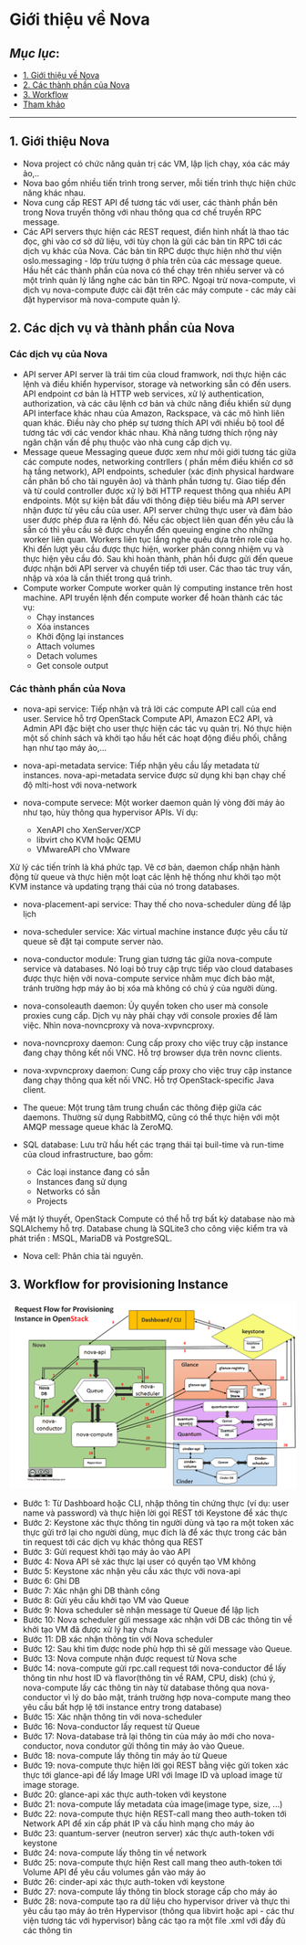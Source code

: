 # Giới thiệu về Nova

## *Mục lục*:
- [1. Giới thiệu về Nova](#1)
- [2. Các thành phần của Nova](#2)
- [3. Workflow](#3)
- [Tham khảo](#tk)

---
<a name="1"></a>
## 1. Giới thiệu Nova

- Nova project có chức năng quản trị các VM, lập lịch chạy, xóa các máy ảo,..
- Nova bao gồm nhiều tiến trình trong server, mỗi tiến trình thực hiện chức năng khác nhau.
-  Nova cung cấp REST API để tương tác với user, các thành phần bên trong Nova truyền thông với nhau thông qua cơ chế truyền RPC message.
- Các API servers thực hiện các REST request, điển hình nhất là thao tác đọc, ghi vào cơ sở dữ liệu, với tùy chọn là gửi các bản tin RPC tới các dịch vụ khác của Nova. Các bản tin RPC dược thực hiện nhờ thư viện oslo.messaging - lớp trừu tượng ở phía trên của các message queue. Hầu hết các thành phần của nova có thể chạy trên nhiều server và có một trình quản lý lắng nghe các bản tin RPC. Ngoại trừ nova-compute, vì dịch vụ nova-compute được cài đặt trên các máy compute - các máy cài đặt hypervisor mà nova-compute quản lý.

<a name="2"></a>
## 2. Các dịch vụ và thành phần của Nova

### Các dịch vụ của Nova

- API server
API server là trái tim của cloud framwork, nơi thực hiện các lệnh và điều khiển hypervisor, storage và networking sẵn có đến users.
API endpoint cơ bản là HTTP web services, xử lý authentication, authorization, và các câu lệnh cơ bản và chức năng điều khiển sử dụng API interface khác nhau của Amazon, Rackspace, và các mô hình liên quan khác. Điều này cho phép sự tương thích API với nhiều bộ tool để tương tác với các vendor khác nhau. Khả năng tương thích rộng này ngăn chặn vấn đề phụ thuộc vào nhà cung cấp dịch vụ.
- Message queue
Messaging queue được xem như môi giới tương tác giữa các compute nodes, networking contrllers ( phần mềm điều khiển cơ sở hạ tầng network), API endpoints, scheduler (xác định physical hardware cần phân bố cho tài nguyên ảo) và thành phần tương tự.
Giao tiếp đến và từ could controller được xử lý bởi HTTP request thông qua nhiều API endpoints.
Một sự kiện bắt đầu với thông điệp tiêu biểu mà API server nhận được từ yêu cầu của user. API server chứng thực user và đảm bảo user được phép đưa ra lệnh đó. Nếu các object liên quan đến yêu cầu là sẵn có thì yêu cầu sẽ được chuyển đến queuing engine cho những worker liên quan. Workers liên tục lắng nghe quêu dựa trên role của họ. Khi đến lượt yêu cầu được thực hiện, worker phân conng nhiệm vụ và thực hiện yêu cầu đó. Sau khi hoàn thành, phản hồi được gửi đến queue được nhận bởi API server và chuyển tiếp tới user. Các thao tác truy vấn, nhập và xóa là cần thiết trong quá trình.
- Compute worker
Compute worker quản lý computing instance trên host machine. API truyền lệnh đến compute worker để hoàn thành các tác vụ:
    - Chạy instances
    - Xóa instances
    - Khởi động lại instances
    - Attach volumes
    - Detach volumes
    - Get console output

### Các thành phần của Nova

- nova-api service:
Tiếp nhận và trả lời các compute API call của end user. Service hỗ trợ OpenStack Compute API, Amazon EC2 API, và Admin API đặc biệt cho user thực hiện các tác vụ quản trị. Nó thực hiện một số chính sách và khởi tạo hầu hết các hoạt động điều phối, chẳng hạn như tạo máy ảo,…
- nova-api-metadata service:
Tiếp nhận yêu cầu lấy metadata từ instances. nova-api-metadata service được sử dụng khi bạn chạy chế độ mlti-host với nova-network
- nova-compute servece:
Một worker daemon quản lý vòng đời máy ảo như tạo, hủy thông qua hypervisor APIs. Ví dụ:

    - XenAPI cho XenServer/XCP
    - libvirt cho KVM hoặc QEMU
    - VMwareAPI cho VMware

Xử lý các tiến trính là khá phức tạp. Vê cơ bản, daemon chấp nhận hành động từ queue và thực hiện một loạt các lệnh hệ thống như khởi tạo một KVM instance và updating trạng thái của nó trong databases.
- nova-placement-api service: Thay thế cho nova-scheduler dùng để lập lịch 
- nova-scheduler service:
Xác virtual machine instance được yêu cầu từ queue sẽ đặt tại compute server nào.
- nova-conductor module:
Trung gian tương tác giữa nova-compute service và databases. Nó loại bỏ truy cập trực tiếp vào cloud databases được thực hiện vởi nova-compute service nhằm mục đích bảo mật, tránh trường hợp máy ảo bị xóa mà không có chủ ý của người dùng.

- nova-consoleauth daemon:
Ủy quyền token cho user mà console proxies cung cấp. Dịch vụ này phải chạy với console proxies để làm việc. Nhìn nova-novncproxy và nova-xvpvncproxy.
- nova-novncproxy daemon:
Cung cấp proxy cho việc truy cập instance đang chạy thông kết nối VNC. Hỗ trợ browser dựa trên novnc clients.

- nova-xvpvncproxy daemon: Cung cấp proxy cho việc truy cập instance đang chạy thông qua kết nối VNC. Hỗ trợ OpenStack-specific Java client.
- The queue:
Một trung tâm trung chuẩn các thông điệp giữa các daemons. Thường sử dụng RabbitMQ, cũng có thể thực hiện với một AMQP message queue khác là ZeroMQ.
- SQL database:
Lưu trữ hầu hết các trạng thái tại buil-time và run-time của cloud infrastructure, bao gồm:

    - Các loại instance đang có sẵn
    - Instances đang sử dụng
    - Networks có sẵn
    - Projects

Về mặt lý thuyết, OpenStack Compute có thể hỗ trợ bất kỳ database nào mà SQLAlchemy hỗ trợ. Database chung là SQLite3 cho công việc kiểm tra và phát triển : MSQL, MariaDB và PostgreSQL.
- Nova cell: Phân chia tài nguyên.
<a name="3"></a>
## 3. Workflow for provisioning Instance

![images](Images/nova1.png)

- Bước 1: Từ Dashboard hoặc CLI, nhập thông tin chứng thực (ví dụ: user name và password) và thực hiện lời gọi REST tới Keystone để xác thực
- Bước 2: Keystone xác thực thông tin người dùng và tạo ra một token xác thực gửi trở lại cho người dùng, mục đích là để xác thực trong các bản tin request tới các dịch vụ khác thông qua REST
- Bước 3: Gửi request khởi tạo máy ảo vào API
- Bước 4: Nova API sẽ xác thực lại user có quyền tạo VM không
- Bước 5: Keystone xác nhận yêu cầu xác thực với nova-api
- Bước 6: Ghi DB
- Bước 7: Xác nhận ghi DB thành công 
- Bước 8: Gửi yêu cầu khởi tạo VM vào Queue
- Bước 9: Nova scheduler sẽ nhận message từ Queue để lập lịch
- Bước 10: Nova scheduler gửi message xác nhận với DB các thông tin về khởi tạo VM đã được xử lý hay chưa
- Bước 11: DB xác nhận thông tin với Nova scheduler
- Bước 12: Sau khi tìm được node phù hợp thì sẽ gửi message vào Queue.
- Bước 13: Nova compute nhận được request từ Nova sche
- Bước 14: nova-compute gửi rpc.call request tới nova-conductor để lấy thông tin như host ID và flavor(thông tin về RAM, CPU, disk) (chú ý, nova-compute lấy các thông tin này từ database thông qua nova-conductor vì lý do bảo mật, tránh trường hợp nova-compute mang theo yêu cầu bất hợp lệ tới instance entry trong database)
- Bước 15: Xác nhận thông tin với nova-scheduler
- Bước 16: Nova-conductor lấy request từ Queue
- Bước 17: Nova-database trả lại thông tin của máy ảo mới cho nova-conductor, nova condutor gửi thông tin máy ảo vào Queue.
- Bước 18: nova-compute lấy thông tin máy ảo từ Queue
- Bước 19: nova-compute thực hiện lời gọi REST bằng việc gửi token xác thực tới glance-api để lấy Image URI với Image ID và upload image từ image storage.
- Bước 20: glance-api xác thực auth-token với keystone
- Bước 21: nova-compute lấy metadata của image(image type, size, ...)
- Bước 22: nova-compute thực hiện REST-call mang theo auth-token tới Network API để xin cấp phát IP và cấu hình mạng cho máy ảo
- Bước 23: quantum-server (neutron server) xác thực auth-token với keystone
- Bước 24: nova-compute lấy thông tin về network
- Bước 25: nova-compute thực hiện Rest call mang theo auth-token tới Volume API để yêu cầu volumes gắn vào máy ảo
- Bước 26: cinder-api xác thực auth-token với keystone
- Bước 27: nova-compute lấy thông tin block storage cấp cho máy ảo
- Bước 28: nova-compute tạo ra dữ liệu cho hypervisor driver và thực thi yêu cầu tạo máy ảo trên Hypervisor (thông qua libvirt hoặc api - các thư viện tương tác với hypervisor) bằng các tạo ra một file .xml với đầy đủ các thông tin 
